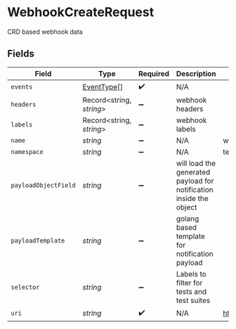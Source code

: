 # WebhookCreateRequest

CRD based webhook data


## Fields

| Field                                                              | Type                                                               | Required                                                           | Description                                                        | Example                                                            |
| ------------------------------------------------------------------ | ------------------------------------------------------------------ | ------------------------------------------------------------------ | ------------------------------------------------------------------ | ------------------------------------------------------------------ |
| `events`                                                           | [EventType](../../models/shared/eventtype.md)[]                    | :heavy_check_mark:                                                 | N/A                                                                |                                                                    |
| `headers`                                                          | Record<string, *string*>                                           | :heavy_minus_sign:                                                 | webhook headers                                                    |                                                                    |
| `labels`                                                           | Record<string, *string*>                                           | :heavy_minus_sign:                                                 | webhook labels                                                     |                                                                    |
| `name`                                                             | *string*                                                           | :heavy_minus_sign:                                                 | N/A                                                                | webhook1                                                           |
| `namespace`                                                        | *string*                                                           | :heavy_minus_sign:                                                 | N/A                                                                | testkube                                                           |
| `payloadObjectField`                                               | *string*                                                           | :heavy_minus_sign:                                                 | will load the generated payload for notification inside the object |                                                                    |
| `payloadTemplate`                                                  | *string*                                                           | :heavy_minus_sign:                                                 | golang based template for notification payload                     |                                                                    |
| `selector`                                                         | *string*                                                           | :heavy_minus_sign:                                                 | Labels to filter for tests and test suites                         |                                                                    |
| `uri`                                                              | *string*                                                           | :heavy_check_mark:                                                 | N/A                                                                | https://hooks.app.com/services/1                                   |